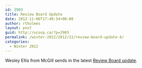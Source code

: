 ```yaml
---
id: 2903
title: Review Board Update
date: 2012-11-06T17:49:54+00:00
author: rtholmes
layout: post
guid: http://ucosp.ca/?p=2903
permalink: /winter-2012/2012/11/review-board-update-4/
categories:
  - Winter 2012
---
```

Wesley Ellis from McGill sends in the latest [Review Board update](https://reviewboardstudents.wordpress.com/2012/11/06/ucosp-blog-post-november-6th/).
